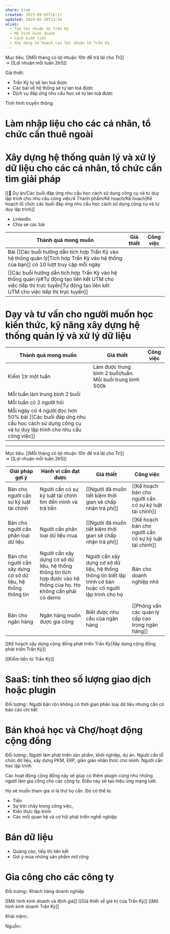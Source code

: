 ```yaml
---
share: true
created: 2023-09-05T16:17
updated: 2024-02-26T13:54
alias:
  - Tạo lợi nhuận từ Trấn Kỳ
  - Mô hình kinh doanh
  - Cách kiếm tiền
  - Xây dựng kế hoạch tạo lợi nhuận từ Trấn Kỳ
---
```

Mục tiêu: [[Mỗi tháng có lợi nhuận 10tr để trả lãi cho Trí]]<br>→ [[Lợi nhuận mỗi tuần 2tr5]]


Giả thiết: 
- Trấn Kỳ tự sẽ lan toả được
- Các bài về hệ thống sẽ tự lan toả được
- Dịch vụ đáp ứng nhu cầu học sẽ tự lan toả được
 
Tình hình truyền thông: 

# Làm nhập liệu cho các cá nhân, tổ chức cần thuê ngoài
# Xây dựng hệ thống quản lý và xử lý dữ liệu cho các cá nhân, tổ chức cần tìm giải pháp
[[📐 Dự án/Các buổi đáp ứng nhu cầu học cách sử dụng công cụ và tư duy lập trình cho nhu cầu công việc/4 Thành phẩm/Kế hoạch/Kế hoạch|Kế hoạch tổ chức các buổi đáp ứng nhu cầu học cách sử dụng công cụ và tư duy lập trình]]
- LinkedIn
- Chia sẻ các bài 

| Thành quả mong muốn                                                                                                                                                       | Giả thiết | Công việc |
| ------------------------------------------------------------------------------------------------------------------------------------------------------------------------- | --------- | --------- |
| Bài [[Các buổi hướng dẫn tích hợp Trấn Kỳ vào hệ thống quản lý\|Tích hợp Trấn Kỳ vào hệ thống của bạn]] có 10 lượt truy cập mỗi ngày                                      |           |           |
| [[Các buổi hướng dẫn tích hợp Trấn Kỳ vào hệ thống quản lý#Tự động tạo liên kết UTM cho việc tiếp thị trực tuyến\|Tự động tạo liên kết UTM cho việc tiếp thị trực tuyến]] |           |           |
# Dạy và tư vấn cho người muốn học kiến thức, kỹ năng xây dựng hệ thống quản lý và xử lý dữ liệu
| Thành quả mong muốn                                                                                                                 | Giả thiết                                                 | Công việc |
| ----------------------------------------------------------------------------------------------------------------------------------- | --------------------------------------------------------- | --------- |
| Kiếm 1tr một tuần                                                                                                                   | Làm được trung bình 2 buổi/tuần. Mỗi buổi trung bình 500k |           |
| Mỗi tuần làm trung bình 2 buổi                                                                                                      |                                                           |           |
| Mỗi tuần có 2 người hỏi                                                                                                             |                                                           |           |
| Mỗi ngày có 4 người đọc hơn 50% bài [[Các buổi đáp ứng nhu cầu học cách sử dụng công cụ và tư duy lập trình cho nhu cầu công việc]] |                                                           |           |

---

Mục tiêu: [[Mỗi tháng có lợi nhuận 10tr để trả lãi cho Trí]]<br>→ [[Lợi nhuận mỗi tuần 2tr5]]



| Giải pháp gợi ý                                              | Hành vi cần đạt được                                                                                              | Giả thiết                                                                                                 | Công việc                                              |
| ------------------------------------------------------------ | ----------------------------------------------------------------------------------------------------------------- | --------------------------------------------------------------------------------------------------------- | ------------------------------------------------------ |
| Bán cho người cần sự kỷ luật tài chính                       | Người cần có sự kỷ luật tài chính tìm đến mình và trả tiền                                                        | [[Người đã muốn tiết kiệm thời gian sẽ chấp nhận trả phí]]                                                | [[Kế hoạch bán cho người cần có sự kỷ luật tài chính]] |
| Bán cho người cần phân loại dữ liệu                          | Người cần phân loại dữ liệu mua                                                                                   | [[Người đã muốn tiết kiệm thời gian sẽ chấp nhận trả phí]]                                                | [[Kế hoạch bán cho người cần có sự kỷ luật tài chính]] |
| Bán cho người cần xây dựng cơ sở dữ liệu, hệ thống thông tin | Người cần xây dựng cơ sở dữ liệu, hệ thống thông tin tích hợp được vào hệ thống của họ. Họ không cần phải có demo | Người cần xây dựng cơ sở dữ liệu, hệ thống thông tin biết lập trình cơ bản hoặc có người lập trình cho họ | Bán cho doanh nghiệp nhỏ                               |
| Bán cho ngân hàng                                            | Ngân hàng muốn được gia công                                                                                      | Biết được nhu cầu của ngân hàng                                                                           | [[Phỏng vấn các quản lý cấp cao trong ngân hàng]]      |

[[Kế hoạch xây dựng cộng đồng phát triển Trấn Kỳ\|Xây dựng cộng đồng phát triển Trấn Kỳ]]
<br>


[[Kiếm tiền từ Trấn Kỳ]]
# SaaS: tính theo số lượng giao dịch hoặc plugin
Đối tượng:: Người bận rộn không có thời gian phân loại dữ liệu nhưng cần có báo cáo chi tiết

# Bán khoá học và Chợ/hoạt động cộng đồng
Đối tượng:: Người làm phát triển sản phẩm, khởi nghiệp, dự án. Người cần tổ chức dữ liệu, xây dựng PKM, ERP, giàn giáo nhận thức cho mình. Người cần học lập trình

Các hoạt động cộng đồng này sẽ giúp có thêm plugin cũng như những người làm gia công  cho các công ty. Điều này sẽ tạo hiệu ứng mạng lưới. 

Họ sẽ muốn tham gia vì là thứ họ cần. Đó có thể là:
- Tiền
- Sự trôi chảy trong công việc,
- Kiến thức lập trình
- Các mối quan hệ và cơ hội phát triển nghề nghiệp

# Bán dữ liệu
- Quảng cáo, tiếp thị liên kết
- Gợi ý mua những sản phẩm mở rộng

# Gia công cho các công ty
Đối tượng:: Khách hàng doanh nghiệp



[[Mô hình kinh doanh và định giá]]
[[Giả thiết về giá trị của Trấn Kỳ]]
[[Mô hình kinh doanh Trấn Kỳ]]

Khái niệm:: 

Nguồn:: 